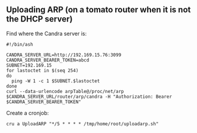 

## Uploading ARP (on a tomato router when it is not the DHCP server)

Find where the Candra server is:


```
#!/bin/ash

CANDRA_SERVER_URL=http://192.169.15.76:3099
CANDRA_SERVER_BEARER_TOKEN=abcd
SUBNET=192.169.15
for lastoctet in $(seq 254)
do 
  ping -W 1 -c 1 $SUBNET.$lastoctet
done 
curl --data-urlencode arpTable@/proc/net/arp $CANDRA_SERVER_URL/router/arp/candra -H "Authorization: Bearer $CANDRA_SERVER_BEARER_TOKEN"
```

Create a cronjob:

```
cru a UploadARP "*/5 * * * * /tmp/home/root/uploadarp.sh"
```